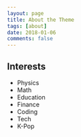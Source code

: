 ```yaml
---
layout: page
title: About the Theme
tags: [about]
date: 2018-01-06
comments: false
---
```

    

## Interests
* Physics
* Math
* Education
* Finance
* Coding
* Tech
* K-Pop

